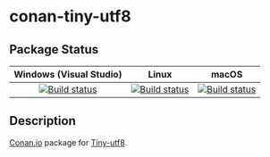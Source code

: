# conan-tiny-utf8

## Package Status

| Windows (Visual Studio) | Linux | macOS |
|:-----------------------:|:-----:|:-----:|
|[![Build status](https://github.com/SpaceIm/conan-tiny-utf8/workflows/.github/workflows/windows.yml/badge.svg?branch=testing%2F4.4.1)](https://github.com/SpaceIm/conan-tiny-utf8/actions/workflows/windows.yml?query=branch%3Atesting%2F4.4.1)|[![Build status](https://github.com/SpaceIm/conan-tiny-utf8/workflows/.github/workflows/linux.yml/badge.svg?branch=testing%2F4.4.1)](https://github.com/SpaceIm/conan-tiny-utf8/actions/workflows/linux.yml?query=branch%3Atesting%2F4.4.1)|[![Build status](https://github.com/SpaceIm/conan-tiny-utf8/workflows/.github/workflows/macos.yml/badge.svg?branch=testing%2F4.4.1)](https://github.com/SpaceIm/conan-tiny-utf8/actions/workflows/macos.yml?query=branch%3Atesting%2F4.4.1)|

## Description

[Conan.io](https://conan.io) package for [Tiny-utf8](https://github.com/DuffsDevice/tiny-utf8).
